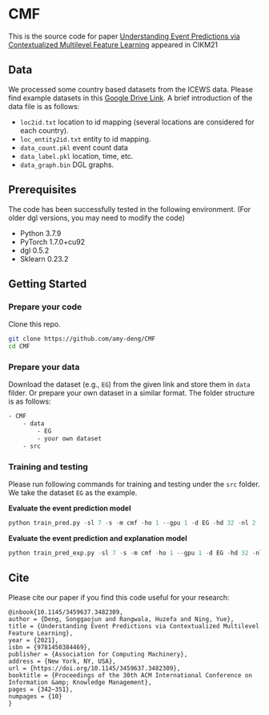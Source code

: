 # CMF

This is the source code for paper [Understanding Event Predictions via Contextualized Multilevel Feature Learning](https://yue-ning.github.io/docs/CIKM21_cmf.pdf) appeared in CIKM21


## Data
We processed some country based datasets from the ICEWS data. Please find example datasets in this [Google Drive Link](https://drive.google.com/drive/folders/1e26qEbrLRiOTlg-navs7AjFldeBfDRz7?usp=sharing). A brief introduction of the data file is as follows:
- `loc2id.txt` location to id mapping (several locations are considered for each country).
- `loc_entity2id.txt` entity to id mapping.
- `data_count.pkl` event count data
- `data_label.pkl` location, time, etc.
- `data_graph.bin` DGL graphs.

## Prerequisites
The code has been successfully tested in the following environment. (For older dgl versions, you may need to modify the code)
- Python 3.7.9
- PyTorch 1.7.0+cu92
- dgl 0.5.2
- Sklearn 0.23.2 

## Getting Started
### Prepare your code
Clone this repo.
```bash
git clone https://github.com/amy-deng/CMF
cd CMF
```
### Prepare your data
Download the dataset (e.g., `EG`) from the given link and store them in `data` filder. Or prepare your own dataset in a similar format. The folder structure is as follows:
```sh
- CMF
	- data
		- EG
		- your own dataset
	- src
```

### Training and testing
Please run following commands for training and testing under the `src` folder. We take the dataset `EG` as the example.

**Evaluate the event prediction model**
```python
python train_pred.py -sl 7 -s -m cmf -ho 1 --gpu 1 -d EG -hd 32 -nl 2 -td 64 --eid 13 --lr 0.003 -w -l 5
```
**Evaluate the event prediction and explanation model**
```python
python train_pred_exp.py -sl 7 -s -m cmf -ho 1 --gpu 1 -d EG -hd 32 -nl 2 -td 64 --eid 13 --lr 0.003 -w -l 1
```

## Cite

Please cite our paper if you find this code useful for your research:

```
@inbook{10.1145/3459637.3482309,
author = {Deng, Songgaojun and Rangwala, Huzefa and Ning, Yue},
title = {Understanding Event Predictions via Contextualized Multilevel Feature Learning},
year = {2021},
isbn = {9781450384469},
publisher = {Association for Computing Machinery},
address = {New York, NY, USA},
url = {https://doi.org/10.1145/3459637.3482309},
booktitle = {Proceedings of the 30th ACM International Conference on Information &amp; Knowledge Management},
pages = {342–351},
numpages = {10}
}
```
